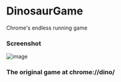 # DinosaurGame
Chrome's endless running game

### Screenshot 
![image](https://user-images.githubusercontent.com/62980926/86156578-d0d39c80-bb23-11ea-8f78-ac74326d8bb9.png)

### The original game at chrome://dino/
